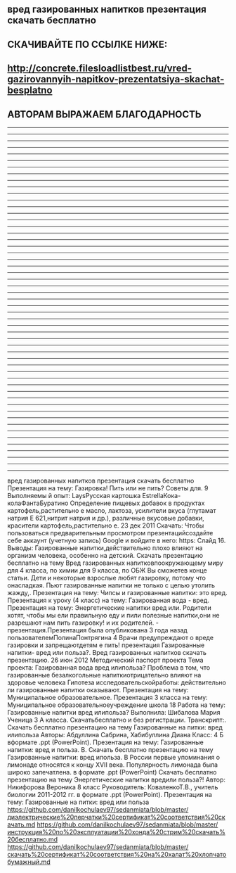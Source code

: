 вред газированных напитков презентация скачать бесплатно
--------------------------------------------------
СКАЧИВАЙТЕ ПО ССЫЛКЕ НИЖЕ:
--------------------------------------------------
http://concrete.filesloadlistbest.ru/vred-gazirovannyih-napitkov-prezentatsiya-skachat-besplatno
--------------------------------------------------
АВТОРАМ ВЫРАЖАЕМ БЛАГОДАРНОСТЬ
--------------------------------------------------
--------------------------------------------------
--------------------------------------------------
--------------------------------------------------
--------------------------------------------------
--------------------------------------------------
--------------------------------------------------
--------------------------------------------------
--------------------------------------------------
--------------------------------------------------
--------------------------------------------------
--------------------------------------------------
--------------------------------------------------
--------------------------------------------------
--------------------------------------------------
--------------------------------------------------
--------------------------------------------------
--------------------------------------------------
--------------------------------------------------
--------------------------------------------------
--------------------------------------------------
--------------------------------------------------
--------------------------------------------------
--------------------------------------------------
--------------------------------------------------
--------------------------------------------------
--------------------------------------------------
--------------------------------------------------
--------------------------------------------------
--------------------------------------------------
--------------------------------------------------
--------------------------------------------------
--------------------------------------------------
--------------------------------------------------
--------------------------------------------------
--------------------------------------------------
--------------------------------------------------
--------------------------------------------------
--------------------------------------------------
--------------------------------------------------
--------------------------------------------------
--------------------------------------------------
--------------------------------------------------
--------------------------------------------------
--------------------------------------------------
--------------------------------------------------
--------------------------------------------------
--------------------------------------------------
--------------------------------------------------
--------------------------------------------------
--------------------------------------------------
--------------------------------------------------
--------------------------------------------------
--------------------------------------------------
вред газированных напитков презентация скачать бесплатно Презентация на тему: Газировка! Пить или не пить? Советы для. 9 Выполняемы й опыт: LаysРусская картошка EstrellaКока-колаФантаБуратино Определение пищевых добавок в продуктах картофель,растительно е масло, лактоза, усилители вкуса (глутамат натрия Е 621,нитрит натрия и др.), различные вкусовые добавки, красители картофель,растительно е. 23 дек 2011  Скачать:  Чтобы пользоваться предварительным просмотром презентацийсоздайте себе аккаунт (учетную запись) Google и войдите в него: https:  Слайд 16. Выводы: Газированные напитки,действительно плохо влияют на организм человека, особенно на детский. Скачать презентацию бесплатно на тему Вред газированных напитковпоокружающему миру для 4 класса, по химии для 9 класса, по ОБЖ Вы сможетев конце статьи. Дети и некоторые взрослые любят газировку, потому что онасладкая. Пьют газированные напитки не только с целью утолить жажду,. Презентация на тему: Чипсы и газированные напитки: это вред. Презентация к уроку (4 класс) на тему: Газированная вода - вред. Презентация на тему: Энергетические напитки  вред или. Родители хотят, чтобы мы ели правильную еду и пили полезные напитки,они не разрешают нам пить газировку!  и их родителей. - презентация.Презентация была опубликована 3 года назад пользователемПолинаПонтрягина  4 Врачи предупреждают о вреде газировки и запрещаютдетям е пить!
презентация Газированные напитки- вред или польза?. Вред газированных напитков скачать презентацию. 26 июн 2012  Методический паспорт проекта Тема проекта: Газированная вода  вред илипольза? Проблема в том, что газированные безалкогольные напиткиотрицательно влияют на здоровье человека Гипотеза исследовательскойработы: действительно ли газированные напитки оказывают. Презентация на тему: Муниципальное образовательное. Презентация 3 класса на тему: Муниципальное образовательноеучреждение школа 18 Работа на тему: Газированные напитки  вред илипольза? Выполнила: Шибалова Мария Ученица 3 А класса. Скачатьбесплатно и без регистрации.  Транскрипт:. Скачать бесплатно презентацию на тему Газированные на питки: вред илипольза Авторы: Абдуллина Сабрина, Хабибуллина Диана Класс: 4 Б вформате .ppt (PowerPoint). Презентация на тему: Газированные напитки: вред и польза. В. Скачать бесплатно презентацию на тему Газированные напитки: вред ипольза. В России первые упоминания о лимонаде относятся к концу XVII века. Популярность лимонада была широко запечатлена. в формате .ppt (PowerPoint)
Скачать бесплатно презентацию на тему Энергетические напитки  вредили польза?! Автор: Никифорова Вероника 8 класс Руководитель: КоваленкоТ.В., учитель биологии 2011-2012 гг. в формате .ppt (PowerPoint). Презентация на тему: Газированные на питки: вред или польза
https://github.com/danilkochulaev97/sedanmiata/blob/master/диэлектрические%20перчатки%20сертификат%20соответствия%20скачать.md
https://github.com/danilkochulaev97/sedanmiata/blob/master/инструкция%20по%20эксплуатации%20хонда%20стрим%20скачать%20бесплатно.md
https://github.com/danilkochulaev97/sedanmiata/blob/master/скачать%20сертификат%20соответствия%20на%20халат%20хлопчатобумажный.md